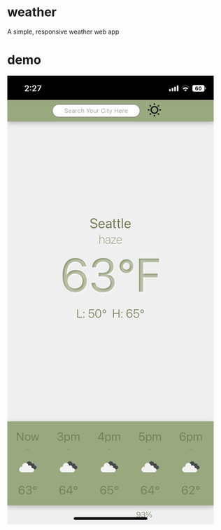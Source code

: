 # weather
A simple, responsive weather web app

# demo
![<img src="weather-demo.jpeg" width="250"/>](weather-demo.jpeg)
